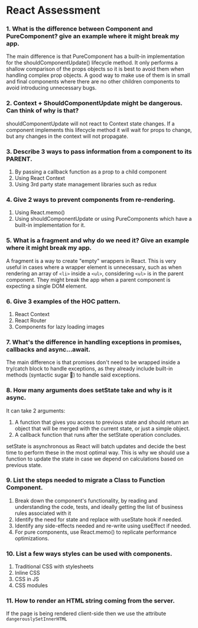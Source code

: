 # React Assessment

### 1.  What is the difference between Component and PureComponent? give an example where it might break my app.

The main difference is that PureComponent has a built-in implementation for the shouldComponentUpdate() lifecycle method. It only performs a shallow comparison of the props objects so it is best to avoid them when handling complex prop objects. A good way to make use of them is in small and final components where there are no other children components to avoid introducing unnecessary bugs.

### 2. Context + ShouldComponentUpdate might be dangerous. Can think of why is that?

shouldComponentUpdate will not react to Context state changes. If a component implements this lifecycle method it will wait for props to change, but any changes in the context will not propagate.

### 3. Describe 3 ways to pass information from a component to its PARENT.
1. By passing a callback function as a prop to a child component
2. Using React Context
3. Using 3rd party state management libraries such as redux

### 4.  Give 2 ways to prevent components from re-rendering.
1. Using React.memo()
2. Using shouldComponentUpdate or using PureComponents which have a built-in implementation for it.

### 5.  What is a fragment and why do we need it? Give an example where it might break my app.
A fragment is a way to create "empty" wrappers in React. This is very useful in cases where a wrapper element is unnecessary, such as when rendering an array of `<li>` inside a `<ul>`, considering `<ul>` is in the parent component. They might break the app when a parent component is expecting a single DOM element.

### 6.  Give 3 examples of the HOC pattern.
1. React Context
2. React Router
3. Components for lazy loading images

### 7. What's the difference in handling exceptions in promises, callbacks and async...await.
The main difference is that promises don't need to be wrapped inside a try/catch block to handle exceptions, as they already include built-in methods (syntactic sugar 🍰) to handle said exceptions.

### 8. How many arguments does setState take and why is it async.
It can take 2 arguments:
1. A function that gives you access to previous state and should return an object that will be merged with the current state, or just a simple object.
2. A callback function that runs after the setState operation concludes.

setState is asynchronous as React will batch updates and decide the best time to perform these in the most optimal way. This is why we should use a function to update the state in case we depend on calculations based on previous state.



### 9. List the steps needed to migrate a Class to Function Component.
1. Break down the component's functionality, by reading and understanding the code, tests, and ideally getting the list of business rules associated with it
2. Identify the need for state and replace with useState hook if needed.
3. Identify any side-effects needed and re-write using useEffect if needed.
4. For pure components, use React.memo() to replicate performance optimizations.

### 10.   List a few ways styles can be used with components.
1. Traditional CSS with stylesheets
2. Inline CSS
3. CSS in JS
4. CSS modules

### 11. How to render an HTML string coming from the server.
If the page is being rendered client-side then we use the attribute `dangerouslySetInnerHTML`
